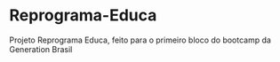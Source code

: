 # Reprograma-Educa
Projeto Reprograma Educa, feito para o primeiro bloco do bootcamp da Generation Brasil
